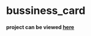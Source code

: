 # bussiness_card
#### project can be viewed [here](https://marcocollander.github.io/bussiness_card/)
